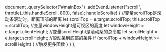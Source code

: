  document
      .querySelector("#mainBox")
      .addEventListener("scroll", throttle(_this.handleScroll, 800), false);
 handleScroll(e) {
      //变量scrollTop是滚动条滚动时，距离顶部的距离
      let scrollTop = e.target.scrollTop;
      this.scrollTop = scrollTop;
      //变量windowHeight是可视区的高度
      let windowHeight = e.target.clientHeight;
      //变量scrollHeight是滚动条的总高度
      let scrollHeight = e.target.scrollHeight;
      //滚动条到底部的条件
      if (scrollTop + windowHeight >= scrollHeight) {
       //触发更多函数
        }
      }
    },